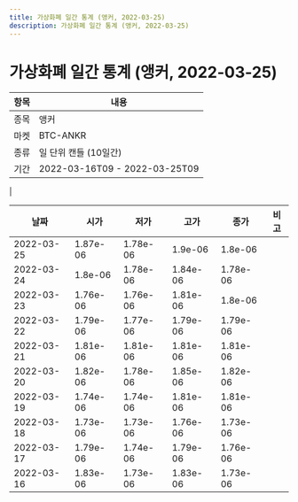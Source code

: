 ```yaml
---
title: 가상화폐 일간 통계 (앵커, 2022-03-25)
description: 가상화폐 일간 통계 (앵커, 2022-03-25)
---
```


가상화폐 일간 통계 (앵커, 2022-03-25)
===

|항목|내용|
|--|--|
|종목|앵커|
|마켓|BTC-ANKR|
|종류|일 단위 캔들 (10일간)|
|기간|2022-03-16T09 - 2022-03-25T09
|

|날짜|시가|저가|고가|종가|비고|
|--|--|--|--|--|--|
|2022-03-25|1.87e-06|1.78e-06|1.9e-06|1.8e-06|    |
|2022-03-24|1.8e-06|1.78e-06|1.84e-06|1.78e-06|    |
|2022-03-23|1.76e-06|1.76e-06|1.81e-06|1.8e-06|    |
|2022-03-22|1.79e-06|1.77e-06|1.79e-06|1.79e-06|    |
|2022-03-21|1.81e-06|1.81e-06|1.81e-06|1.81e-06|    |
|2022-03-20|1.82e-06|1.78e-06|1.85e-06|1.82e-06|    |
|2022-03-19|1.74e-06|1.74e-06|1.81e-06|1.81e-06|    |
|2022-03-18|1.73e-06|1.73e-06|1.76e-06|1.73e-06|    |
|2022-03-17|1.79e-06|1.74e-06|1.79e-06|1.76e-06|    |
|2022-03-16|1.83e-06|1.73e-06|1.83e-06|1.73e-06|    |
